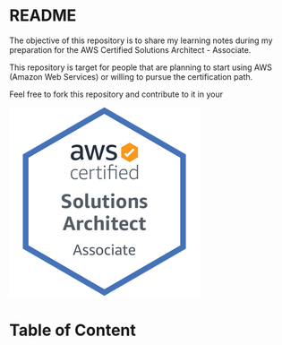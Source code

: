 # README

The objective of this repository is to share my learning notes during my preparation for the AWS Certified Solutions Architect - Associate.

This repository is target for people that are planning to start using AWS (Amazon Web Services) or willing to pursue the certification path.

Feel free to fork this repository and contribute to it in your 

![My badge](/images/AWS-SolArchitect-Associate_badge.png)


# Table of Content


